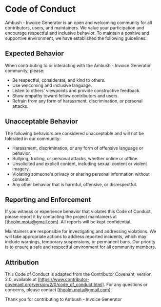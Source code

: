 # Code of Conduct

Ambush - Invoice Generator is an open and welcoming community for all contributors, users, and maintainers. We value your participation and encourage respectful and inclusive behavior. To maintain a positive and supportive environment, we have established the following guidelines:

## Expected Behavior

When contributing to or interacting with the Ambush - Invoice Generator community, please:

- Be respectful, considerate, and kind to others.
- Use welcoming and inclusive language.
- Listen to others' viewpoints and provide constructive feedback.
- Show empathy toward fellow contributors and users.
- Refrain from any form of harassment, discrimination, or personal attacks.

## Unacceptable Behavior

The following behaviors are considered unacceptable and will not be tolerated in our community:

- Harassment, discrimination, or any form of offensive language or behavior.
- Bullying, trolling, or personal attacks, whether online or offline.
- Unsolicited and explicit content, including sexual content or violent imagery.
- Violating someone's privacy or sharing personal information without consent.
- Any other behavior that is harmful, offensive, or disrespectful.

## Reporting and Enforcement

If you witness or experience behavior that violates this Code of Conduct, please report it by contacting the project maintainers at [theolm.mota@gmail.com]. All reports will be kept confidential.

Maintainers are responsible for investigating and addressing violations. We will take appropriate actions to address reported incidents, which may include warnings, temporary suspensions, or permanent bans. Our priority is to ensure a safe and respectful environment for all community members.

## Attribution

This Code of Conduct is adapted from the Contributor Covenant, version 2.0, available at [https://www.contributor-covenant.org/version/2/0/code_of_conduct.html]. For any questions or concerns, please contact [theolm.mota@gmail.com].

Thank you for contributing to Ambush - Invoice Generator

